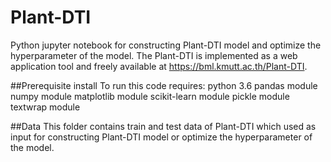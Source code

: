 # Plant-DTI
Python jupyter notebook for constructing Plant-DTI model and optimize the hyperparameter of the model.
The Plant-DTI is implemented as a web application tool and freely available at https://bml.kmutt.ac.th/Plant-DTI.

##Prerequisite install
To run this code requires:
python 3.6
pandas module
numpy module
matplotlib module
scikit-learn module
pickle module
textwrap module

##Data
This folder contains train and test data of Plant-DTI which used as input for constructing Plant-DTI model or optimize the hyperparameter of the model.

